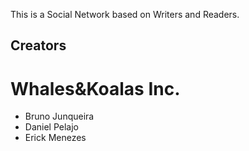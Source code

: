 This is a Social Network based on Writers and Readers.

## Creators

# Whales&Koalas Inc.

- Bruno Junqueira
- Daniel Pelajo
- Erick Menezes 
